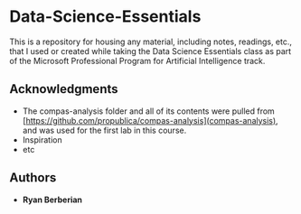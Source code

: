 # Data-Science-Essentials
This is a repository for housing any material,  including notes, readings, etc., that I used or created while taking the Data Science Essentials class as part of the Microsoft Professional Program for Artificial Intelligence track.


## Acknowledgments

* The compas-analysis folder and all of its contents were pulled from [https://github.com/propublica/compas-analysis](compas-analysis), and was used for the first lab in this course.
* Inspiration
* etc

## Authors

* **Ryan Berberian**
